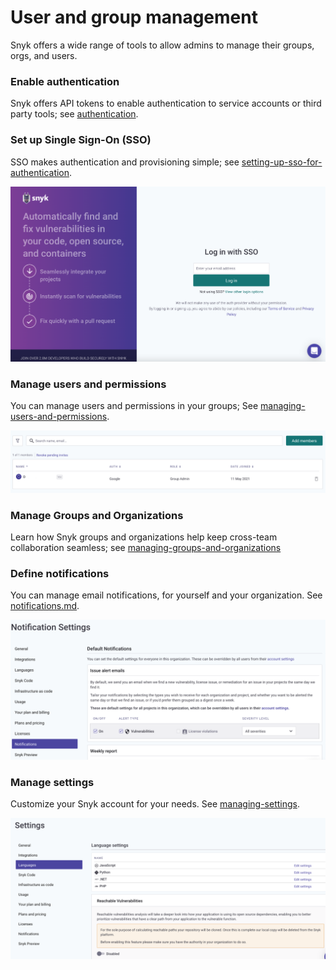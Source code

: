 # User and group management

Snyk offers a wide range of tools to allow admins to manage their groups, orgs, and users.

### Enable authentication

Snyk offers API tokens to enable authentication to service accounts or third party tools; see [authentication](authentication/ "mention").

### Set up Single Sign-On (SSO)

SSO makes authentication and provisioning simple; see [setting-up-sso-for-authentication](setting-up-sso-for-authentication/ "mention").

![](<../../.gitbook/assets/image (65) (1) (1).png>)

### Manage users and permissions

You can manage users and permissions in your groups; See [managing-users-and-permissions](managing-users-and-permissions/ "mention").

![](<../../.gitbook/assets/image (22).png>)

### Manage Groups and Organizations

Learn how Snyk groups and organizations help keep cross-team collaboration seamless; see [managing-groups-and-organizations](managing-groups-and-organizations/ "mention")

### Define notifications

You can manage email notifications, for yourself and your organization. See [notifications.md](notifications.md "mention").

![](<../../.gitbook/assets/image (350) (1).png>)

### Manage settings

Customize your Snyk account for your needs. See [managing-settings](managing-settings/ "mention").

![](<../../.gitbook/assets/image (49) (1).png>)
